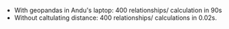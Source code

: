 * With geopandas in Andu's laptop: 400 relationships/ calculation in 90s
* Without caltulating distance: 400 relationships/ calculations in 0.02s. 